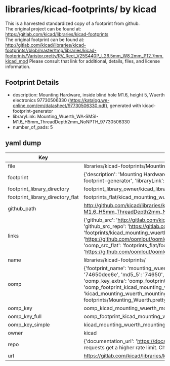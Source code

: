 # libraries/kicad-footprints/ by kicad  
This is a harvested standardized copy of a footprint from github.  
The original project can be found at:  
https://gitlab.com/kicad/libraries/kicad-footprints  
The original footprint can be found at:
http://gitlab.com/kicad/libraries/kicad-footprints//blob/master/tmp/libraries/kicad-footprints/Varistor.pretty/RV_Rect_V25S440P_L26.5mm_W8.2mm_P12.7mm.kicad_mod
Please consult that link for additional, details, files, and license information.  
## Footprint Details
* description: Mounting Hardware, inside blind hole M1.6, height 5, Wuerth electronics 97730506330 (https://katalog.we-online.com/em/datasheet/97730506330.pdf), generated with kicad-footprint-generator  
* libraryLink: Mounting_Wuerth_WA-SMSI-M1.6_H5mm_ThreadDepth2mm_NoNPTH_97730506330  
* number_of_pads: 5  
## yaml dump  
| Key | Value |  
| --- | --- |  
| file | libraries/kicad-footprints/Mounting_Wuerth.pretty/Mounting_Wuerth_WA-SMSI-M1.6_H5mm_ThreadDepth2mm_NoNPTH_97730506330.kicad_mod |  
| footprint | {'description': 'Mounting Hardware, inside blind hole M1.6, height 5, Wuerth electronics 97730506330 (https://katalog.we-online.com/em/datasheet/97730506330.pdf), generated with kicad-footprint-generator', 'libraryLink': 'Mounting_Wuerth_WA-SMSI-M1.6_H5mm_ThreadDepth2mm_NoNPTH_97730506330', 'number_of_pads': 5} |  
| footprint_library_directory | footprint_library_owner/kicad_libraries/kicad-footprints/ |  
| footprint_library_directory_flat | footprints_flat/kicad_mounting_wuerth_mounting_wuerth_wa_smsi_m1_6_h5mm_threaddepth2mm_nonpth_97730506330/working |  
| github_path | http://github.com/kicad/libraries/kicad-footprints//blob/master/tmp/libraries/kicad-footprints/Mounting_Wuerth.pretty/Mounting_Wuerth_WA-SMSI-M1.6_H5mm_ThreadDepth2mm_NoNPTH_97730506330.kicad_mod |  
| links | {'github_src': 'http://gitlab.com/kicad/libraries/kicad-footprints//blob/master/tmp/libraries/kicad-footprints/Varistor.pretty/RV_Rect_V25S440P_L26.5mm_W8.2mm_P12.7mm.kicad_mod', 'github_src_repo': 'https://gitlab.com/kicad/libraries/kicad-footprints', 'oomp_bot': 'footprints/kicad_mounting_wuerth_mounting_wuerth_wa_smsi_m1_6_h5mm_threaddepth2mm_nonpth_97730506330/working', 'oomp_bot_github': 'https://github.com/oomlout/oomlout_oomp_footprint_bot/tree/main/footprints/kicad_mounting_wuerth_mounting_wuerth_wa_smsi_m1_6_h5mm_threaddepth2mm_nonpth_97730506330/working', 'oomp_src_flat': 'footprints_flat/footprints_flat/kicad_mounting_wuerth_mounting_wuerth_wa_smsi_m1_6_h5mm_threaddepth2mm_nonpth_97730506330/working', 'oomp_src_flat_github': 'https://github.com/oomlout/oomlout_oomp_footprint_src/tree/main/footprints_flat/kicad_mounting_wuerth_mounting_wuerth_wa_smsi_m1_6_h5mm_threaddepth2mm_nonpth_97730506330/working'} |  
| name | libraries/kicad-footprints/ |  
| oomp | {'footprint_name': 'mounting_wuerth_wa_smsi_m1_6_h5mm_threaddepth2mm_nonpth_97730506330', 'library_name': 'mounting_wuerth', 'md5': '74650dee6e8a68088cd82d0fed71f6b1', 'md5_10': '74650dee6e', 'md5_5': '74650', 'md5_6': '74650d', 'oomp_key': 'oomp_kicad_mounting_wuerth_mounting_wuerth_wa_smsi_m1_6_h5mm_threaddepth2mm_nonpth_97730506330', 'oomp_key_extra': 'oomp_footprint_kicad_mounting_wuerth_mounting_wuerth_wa_smsi_m1_6_h5mm_threaddepth2mm_nonpth_97730506330', 'oomp_key_full': 'oomp_footprint_kicad_mounting_wuerth_mounting_wuerth_wa_smsi_m1_6_h5mm_threaddepth2mm_nonpth_97730506330_74650d', 'oomp_key_simple': 'kicad_mounting_wuerth_mounting_wuerth_wa_smsi_m1_6_h5mm_threaddepth2mm_nonpth_97730506330', 'original_filename': 'libraries/kicad-footprints/Mounting_Wuerth.pretty/Mounting_Wuerth_WA-SMSI-M1.6_H5mm_ThreadDepth2mm_NoNPTH_97730506330.kicad_mod', 'owner_name': 'kicad'} |  
| oomp_key | oomp_kicad_mounting_wuerth_mounting_wuerth_wa_smsi_m1_6_h5mm_threaddepth2mm_nonpth_97730506330 |  
| oomp_key_full | oomp_footprint_kicad_mounting_wuerth_mounting_wuerth_wa_smsi_m1_6_h5mm_threaddepth2mm_nonpth_97730506330 |  
| oomp_key_simple | kicad_mounting_wuerth_mounting_wuerth_wa_smsi_m1_6_h5mm_threaddepth2mm_nonpth_97730506330 |  
| owner | kicad |  
| repo | {'documentation_url': 'https://docs.github.com/rest/overview/resources-in-the-rest-api#rate-limiting', 'message': "API rate limit exceeded for 84.66.173.59. (But here's the good news: Authenticated requests get a higher rate limit. Check out the documentation for more details.)"} |  
| url | https://gitlab.com/kicad/libraries/kicad-footprints |  

